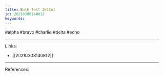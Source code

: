 ```yaml
---
title: Bulk Test Zettel
id: 20210308140812
keywords:
---
```

#alpha #bravo #charlie #delta #echo

---
Links:

- [[20210308140812]]

---
References:
